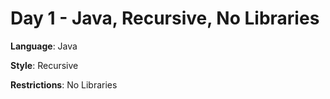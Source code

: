 # Day 1 - Java, Recursive, No Libraries
  
**Language**: Java
  
**Style**: Recursive

**Restrictions**: No Libraries   

